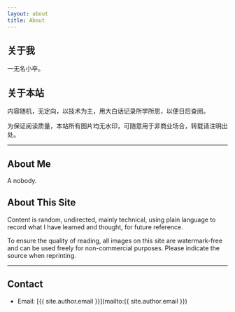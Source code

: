 ```yaml
---
layout: about
title: About
---
```


## 关于我

一无名小卒。

## 关于本站

内容随机，无定向，以技术为主，用大白话记录所学所思，以便日后查阅。

为保证阅读质量，本站所有图片均无水印，可随意用于非商业场合，转载请注明出处。

---

## About Me

A nobody.

## About This Site

Content is random, undirected, mainly technical, using plain language to record what I have learned and thought, for future reference.

To ensure the quality of reading, all images on this site are watermark-free and can be used freely for non-commercial purposes. Please indicate the source when reprinting.

---

## Contact

- Email: [{{ site.author.email }}](mailto:{{ site.author.email }})